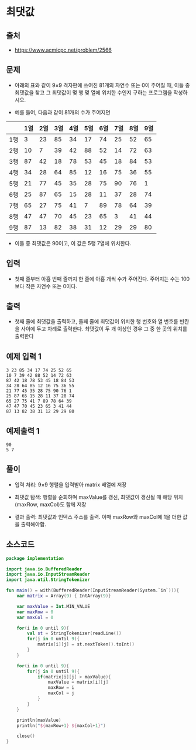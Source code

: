 # 최댓값

## 출처

* https://www.acmicpc.net/problem/2566

## 문제

* 아래의 표와 같이 9×9 격자판에 쓰여진 81개의 자연수 또는 0이 주어질 때, 이들 중 최댓값을 찾고 그 최댓값이 몇 행 몇 열에 위치한 수인지 구하는 프로그램을 작성하시오.

* 예를 들어, 다음과 같이 81개의 수가 주어지면

|   | 1열 |	2열	| 3열	| 4열	| 5열	| 6열	| 7열	| 8열	| 9열 |
| ---- | ---- | ---- | ---- | ---- | ---- | ---- | ---- | ---- | ---- |
| 1행	| 3	| 23	| 85	| 34	| 17 | 74	| 25	| 52	| 65 |
| 2행	| 10	| 7	| 39 | 42	| 88 | 52	| 14 | 72 |	63 |
| 3행	| 87	| 42	| 18	| 78 | 53 | 45 | 18 | 84 | 53 |
| 4행	| 34	| 28	| 64	| 85 | 12	| 16 | 75 | 36 | 55 |
| 5행	| 21	| 77	| 45	| 35 | 28	| 75 | 90 | 76 | 1 |
| 6행	| 25	| 87	| 65	| 15 | 28	| 11 | 37 | 28 | 74 |
| 7행	| 65	| 27	| 75	| 41 | 7 | 89	| 78 | 64 | 39 |
| 8행	| 47	| 47	| 70	| 45 | 23 | 65 | 3 | 41 | 44 |
| 9행	| 87	| 13	| 82	| 38 | 31	| 12 | 29 | 29 | 80 |

* 이들 중 최댓값은 90이고, 이 값은 5행 7열에 위치한다.

## 입력

* 첫째 줄부터 아홉 번째 줄까지 한 줄에 아홉 개씩 수가 주어진다. 주어지는 수는 100보다 작은 자연수 또는 0이다.

## 출력

* 첫째 줄에 최댓값을 출력하고, 둘째 줄에 최댓값이 위치한 행 번호와 열 번호를 빈칸을 사이에 두고 차례로 출력한다. 최댓값이 두 개 이상인 경우 그 중 한 곳의 위치를 출력한다

## 예제 입력 1

```
3 23 85 34 17 74 25 52 65
10 7 39 42 88 52 14 72 63
87 42 18 78 53 45 18 84 53
34 28 64 85 12 16 75 36 55
21 77 45 35 28 75 90 76 1
25 87 65 15 28 11 37 28 74
65 27 75 41 7 89 78 64 39
47 47 70 45 23 65 3 41 44
87 13 82 38 31 12 29 29 80
```

## 예제출력 1

```
90
5 7
```

## 풀이

* 입력 처리: 9×9 행렬을 입력받아 matrix 배열에 저장

* 최댓값 탐색: 행렬을 순회하며 maxValue를 갱신, 최댓값이 갱신될 때 해당 위치(maxRow, maxCol)도 함께 저장

* 결과 출력: 최댓값과 인덱스 주소를 출력. 이때 maxRow와 maxCol에 1을 더한 값을 출력해야함.

## 소스코드

```kotlin
package implementation

import java.io.BufferedReader
import java.io.InputStreamReader
import java.util.StringTokenizer

fun main() = with(BufferedReader(InputStreamReader(System.`in`))){
    var matrix = Array(9) { IntArray(9)}

    var maxValue = Int.MIN_VALUE
    var maxRow = 0
    var maxCol = 0

    for(i in 0 until 9){
        val st = StringTokenizer(readLine())
        for(j in 0 until 9){
            matrix[i][j] = st.nextToken().toInt()
        }
    }

    for(i in 0 until 9){
        for(j in 0 until 9){
            if(matrix[i][j] > maxValue){
                maxValue = matrix[i][j]
                maxRow = i
                maxCol = j
            }
        }
    }

    println(maxValue)
    println("${maxRow+1} ${maxCol+1}")

    close()
}
```
